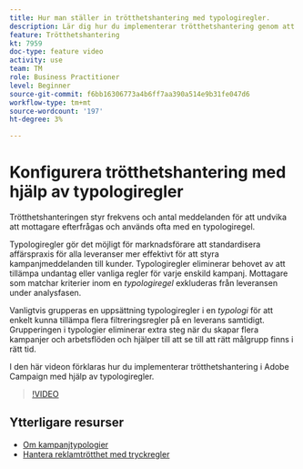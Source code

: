 ```yaml
---
title: Hur man ställer in trötthetshantering med typologiregler.
description: Lär dig hur du implementerar trötthetshantering genom att tillämpa typologiregler.
feature: Trötthetshantering
kt: 7959
doc-type: feature video
activity: use
team: TM
role: Business Practitioner
level: Beginner
source-git-commit: f6bb16306773a4b6ff7aa390a514e9b31fe047d6
workflow-type: tm+mt
source-wordcount: '197'
ht-degree: 3%

---
```



# Konfigurera trötthetshantering med hjälp av typologiregler

Trötthetshanteringen styr frekvens och antal meddelanden för att undvika att mottagare efterfrågas och används ofta med en typologiregel.

Typologiregler gör det möjligt för marknadsförare att standardisera affärspraxis för alla leveranser mer effektivt för att styra kampanjmeddelanden till kunder. Typologiregler eliminerar behovet av att tillämpa undantag eller vanliga regler för varje enskild kampanj. Mottagare som matchar kriterier inom en *typologiregel* exkluderas från leveransen under analysfasen.

Vanligtvis grupperas en uppsättning typologiregler i en *typologi* för att enkelt kunna tillämpa flera filtreringsregler på en leverans samtidigt. Grupperingen i typologier eliminerar extra steg när du skapar flera kampanjer och arbetsflöden och hjälper till att se till att rätt målgrupp finns i rätt tid.

I den här videon förklaras hur du implementerar trötthetshantering i Adobe Campaign med hjälp av typologiregler.

>[!VIDEO](https://video.tv.adobe.com/v/25090?quality=12)

## Ytterligare resurser

* [Om kampanjtypologier](https://experienceleague.adobe.com/docs/campaign-classic/using/orchestrating-campaigns/campaign-optimization/about-campaign-typologies.html?lang=en)
* [Hantera reklamtrötthet med tryckregler](https://experienceleague.adobe.com/docs/campaign-classic/using/orchestrating-campaigns/campaign-optimization/pressure-rules.html?lang=en)
